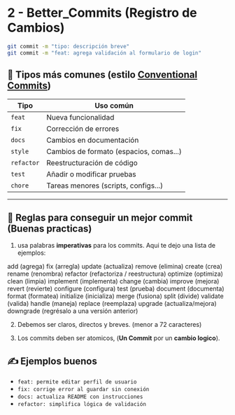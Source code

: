 # 2 - Better_Commits (Registro de Cambios)

```bash
git commit -m "tipo: descripción breve"
git commit -m "feat: agrega validación al formulario de login"
```

## 🧠 Tipos más comunes (estilo [Conventional Commits](https://www.conventionalcommits.org/))

| Tipo       | Uso común                              |
|------------|----------------------------------------|
| `feat`     | Nueva funcionalidad                    |
| `fix`      | Corrección de errores                  |
| `docs`     | Cambios en documentación               |
| `style`    | Cambios de formato (espacios, comas...)|
| `refactor` | Reestructuración de código             |
| `test`     | Añadir o modificar pruebas             |
| `chore`    | Tareas menores (scripts, configs...)   |

---

## 📏 Reglas para conseguir un mejor commit (Buenas practicas)

1. usa palabras **imperativas** para los commits. Aqui te dejo una lista de ejemplos:

add (agrega)
fix (arregla)
update (actualiza)
remove (elimina)
create (crea)
rename (renombra)
refactor (refactoriza / reestructura)
optimize (optimiza)
clean (limpia)
implement (implementa)
change (cambia)
improve (mejora)
revert (revierte)
configure (configura)
test (prueba)
document (documenta)
format (formatea)
initialize (inicializa)
merge (fusiona)
split (divide)
validate (valida)
handle (maneja)
replace (reemplaza)
upgrade (actualiza/mejora)
downgrade (regrésalo a una versión anterior)

2. Debemos ser claros, directos y breves. (menor a 72 caracteres)

3. Los commits deben ser atomicos, (**Un Commit** por un **cambio logico**).

## ✍️ Ejemplos buenos

- `feat: permite editar perfil de usuario`
- `fix: corrige error al guardar sin conexión`
- `docs: actualiza README con instrucciones`
- `refactor: simplifica lógica de validación`